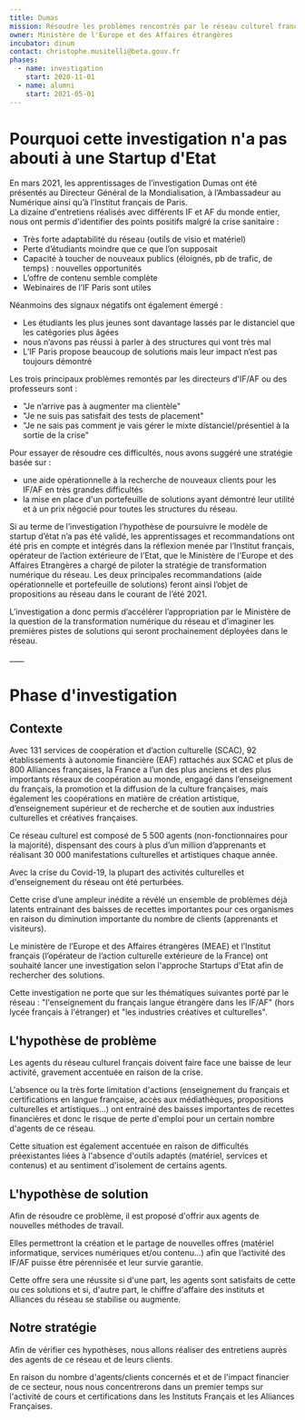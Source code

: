 ```yaml
---
title: Dumas
mission: Résoudre les problèmes rencontrés par le réseau culturel français à l'étranger
owner: Ministère de l'Europe et des Affaires étrangères
incubator: dinum
contact: christophe.musitelli@beta.gouv.fr
phases:
  - name: investigation
    start: 2020-11-01
  - name: alumni
    start: 2021-05-01
---
```

# Pourquoi cette investigation n'a pas abouti à une Startup d'Etat

En mars 2021, les apprentissages de l’investigation Dumas ont été présentés au Directeur Général de la Mondialisation, à l’Ambassadeur au Numérique ainsi qu’à l’Institut français de Paris.\
La dizaine d'entretiens réalisés avec différents IF et AF du monde entier, nous ont permis d'identifier des points positifs malgré la crise sanitaire :

* Très forte adaptabilité du réseau (outils de visio et matériel)
* Perte d’étudiants moindre que ce que l’on supposait
* Capacité à toucher de nouveaux publics (éloignés, pb de trafic, de temps) : nouvelles opportunités
* L’offre de contenu semble complète
* Webinaires de l’IF Paris sont utiles

Néanmoins des signaux négatifs ont également émergé :

* Les étudiants les plus jeunes sont davantage lassés par le distanciel que les catégories plus âgées
* nous n’avons pas réussi à parler à des structures qui vont très mal
* L’IF Paris propose beaucoup de solutions mais leur impact n’est pas toujours démontré

Les trois principaux problèmes remontés par les directeurs d'IF/AF ou des professeurs sont :

* "Je n’arrive pas à augmenter ma clientèle"
* "Je ne suis pas satisfait des tests de placement"
* "Je ne sais pas comment je vais gérer le mixte distanciel/présentiel à la sortie de la crise"

Pour essayer de résoudre ces difficultés, nous avons suggéré une stratégie basée sur :

* une aide opérationnelle à la recherche de nouveaux clients pour les IF/AF en très grandes difficultés
* la mise en place d'un portefeuille de solutions ayant démontré leur utilité et à un prix négocié pour toutes les structures du réseau.

Si au terme de l’investigation l’hypothèse de poursuivre le modèle de startup d’état n’a pas été validé, les apprentissages et recommandations ont été pris en compte et intégrés dans la réflexion menée par l’Institut français, opérateur de l’action extérieure de l’Etat, que le Ministère de l’Europe et des Affaires Etrangères a chargé de piloter la stratégie de transformation numérique du réseau. Les deux principales recommandations (aide opérationnelle et portefeuille de solutions) feront ainsi l’objet de propositions au réseau dans le courant de l’été 2021.

L’investigation a donc permis d’accélérer l’appropriation par le Ministère de la question de la transformation numérique du réseau et d’imaginer les premières pistes de solutions qui seront prochainement déployées dans le réseau.

\_\_\_\_

# Phase d'investigation

## Contexte

Avec 131 services de coopération et d’action culturelle (SCAC), 92 établissements à autonomie financière (EAF) rattachés aux SCAC et plus de 800 Alliances françaises, la France a l’un des plus anciens et des plus importants réseaux de coopération au monde, engagé dans l’enseignement du français, la promotion et la diffusion de la culture françaises, mais également les coopérations en matière de création artistique, d’enseignement supérieur et de recherche et de soutien aux industries culturelles et créatives françaises.

Ce réseau culturel est composé de 5 500 agents (non-fonctionnaires pour la majorité), dispensant des cours à plus d’un million d’apprenants et réalisant 30 000 manifestations culturelles et artistiques chaque année.

Avec la crise du Covid-19, la plupart des activités culturelles et d'enseignement du réseau ont été perturbées.

Cette crise d’une ampleur inédite a révélé un ensemble de problèmes déjà latents entrainant des baisses de recettes importantes pour ces organismes en raison du diminution importante du nombre de clients (apprenants et visiteurs).

Le ministère de l’Europe et des Affaires étrangères (MEAE) et l’Institut français (l’opérateur de l’action culturelle extérieure de la France) ont souhaité lancer une investigation selon l'approche Startups d'Etat afin de rechercher des solutions.

Cette investigation ne porte que sur les thématiques suivantes porté par le réseau : "l'enseignement du français langue étrangère dans les IF/AF" (hors lycée français à l'étranger) et "les industries créatives et culturelles".

## L'hypothèse de problème

Les agents du réseau culturel français doivent faire face une baisse de leur activité, gravement accentuée en raison de la crise.

L'absence ou la très forte limitation d'actions (enseignement du français et certifications en langue française, accès aux médiathèques, propositions culturelles et artistiques...) ont entrainé des baisses importantes de recettes financières et donc le risque de perte d'emploi pour un certain nombre d'agents de ce réseau.

Cette situation est également accentuée en raison de difficultés préexistantes liées à l'absence d'outils adaptés (matériel, services et contenus) et au sentiment d'isolement de certains agents.

## L'hypothèse de solution

Afin de résoudre ce problème, il est proposé d'offrir aux agents de nouvelles méthodes de travail.

Elles permettront la création et le partage de nouvelles offres (matériel informatique, services numériques et/ou contenu...) afin que l’activité des IF/AF puisse être pérennisée et leur survie garantie.

Cette offre sera une réussite si d'une part, les agents sont satisfaits de cette ou ces solutions et si, d'autre part, le chiffre d'affaire des instituts et Alliances du réseau se stabilise ou augmente.

## Notre stratégie

Afin de vérifier ces hypothèses, nous allons réaliser des entretiens auprès des agents de ce réseau et de leurs clients.

En raison du nombre d'agents/clients concernés et et de l'impact financier de ce secteur, nous nous concentrerons dans un premier temps sur l'activité de cours et certifications dans les Instituts Français et les Alliances Françaises.